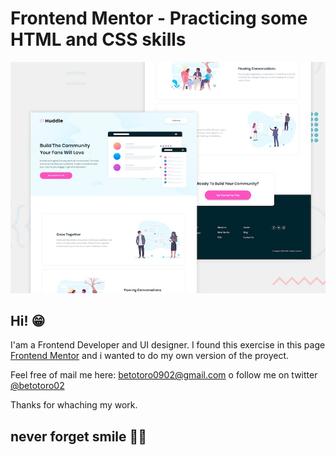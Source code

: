# Frontend Mentor - Practicing some HTML and CSS skills

![Design preview for the Huddle landing page with alternating feature blocks coding challenge](./design/desktop-preview.jpg)

## Hi! 😁

I'am a Frontend Developer and UI designer. I found this exercise in this page [Frontend Mentor](https://www.frontendmentor.io) and i wanted to do my own version of the proyect. 

Feel free of mail me here: betotoro0902@gmail.com
o follow me on twitter [@betotoro02](https://twitter.com/betotoro02)

Thanks for whaching my work. 

## never forget smile 💪🏽